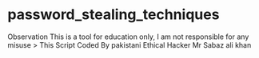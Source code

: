 # password_stealing_techniques
Observation This is a tool for education only, I am not responsible for any misuse > This Script Coded By pakistani Ethical Hacker Mr Sabaz ali khan
